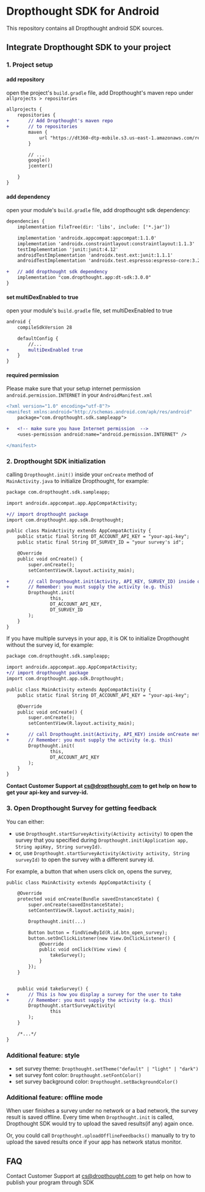 # Dropthought SDK for Android

This repository contains all Dropthought android SDK sources.

## Integrate Dropthought SDK to your project

### 1. Project setup

#### add repository

open the project's `build.gradle` file, add Dropthought's maven repo under `allprojects > repositories`

```diff
allprojects {
    repositories {
+       // Add Dropthought's maven repo
+       // to repositories
        maven {
            url "https://dt360-dtp-mobile.s3.us-east-1.amazonaws.com/releases"
        }

        // ...
        google()
        jcenter()

    }
}
```

#### add dependency

open your module's `build.gradle` file, add dropthought sdk dependency:

```diff
dependencies {
    implementation fileTree(dir: 'libs', include: ['*.jar'])

    implementation 'androidx.appcompat:appcompat:1.1.0'
    implementation 'androidx.constraintlayout:constraintlayout:1.1.3'
    testImplementation 'junit:junit:4.12'
    androidTestImplementation 'androidx.test.ext:junit:1.1.1'
    androidTestImplementation 'androidx.test.espresso:espresso-core:3.2.0'

+   // add dropthought sdk dependency
    implementation "com.dropthought.app:dt-sdk:3.0.0"
}
```

#### set multiDexEnabled to true

open your module's `build.gradle` file, set multiDexEnabled to true

```diff
android {
    compileSdkVersion 28

    defaultConfig {
        //...
+       multiDexEnabled true
    }
}
```

#### required permission

Please make sure that your setup internet permission `android.permission.INTERNET` in your `AndroidManifest.xml`

```diff
<?xml version="1.0" encoding="utf-8"?>
<manifest xmlns:android="http://schemas.android.com/apk/res/android"
    package="com.dropthought.sdk.sampleapp">

+   <!-- make sure you have Internet permission  -->
    <uses-permission android:name="android.permission.INTERNET" />

</manifest>
```

### 2. Dropthought SDK initialization

calling `Dropthought.init()` inside your `onCreate` method of `MainActivity.java` to initialize Dropthought, for example:

```diff
package com.dropthought.sdk.sampleapp;

import androidx.appcompat.app.AppCompatActivity;

+// import dropthought package
import com.dropthought.app.sdk.Dropthought;

public class MainActivity extends AppCompatActivity {
    public static final String DT_ACCOUNT_API_KEY = "your-api-key";
    public static final String DT_SURVEY_ID = "your survey's id";

    @Override
    public void onCreate() {
        super.onCreate();
        setContentView(R.layout.activity_main);

+       // call Dropthought.init(Activity, API_KEY, SURVEY_ID) inside onCreate method
+       // Remember: you must supply the activity (e.g. this)
        Dropthought.init(
                this,
                DT_ACCOUNT_API_KEY,
                DT_SURVEY_ID
        );
    }
}
```

If you have multiple surveys in your app, it is OK to initialize Dropthought without the survey id, for example:

```diff
package com.dropthought.sdk.sampleapp;

import androidx.appcompat.app.AppCompatActivity;
+// import dropthought package
import com.dropthought.app.sdk.Dropthought;

public class MainActivity extends AppCompatActivity {
    public static final String DT_ACCOUNT_API_KEY = "your-api-key";

    @Override
    public void onCreate() {
        super.onCreate();
        setContentView(R.layout.activity_main);

+       // call Dropthought.init(Activity, API_KEY) inside onCreate method
+       // Remember: you must supply the activity (e.g. this)
        Dropthought.init(
                this,
                DT_ACCOUNT_API_KEY
        );
    }
}
```

**Contact Customer Support at cs@dropthought.com to get help on how to get your api-key and survey-id.**

### 3. Open Dropthought Survey for getting feedback

You can either:

-   use `Dropthought.startSurveyActivity(Activity activity)` to open the survey that you specified during `Dropthought.init(Application app, String apiKey, String surveyId)`.
-   or, use `Dropthought.startSurveyActivity(Activity activity, String surveyId)` to open the survey with a different survey id.

For example, a button that when users click on, opens the survey,

```diff
public class MainActivity extends AppCompatActivity {

    @Override
    protected void onCreate(Bundle savedInstanceState) {
        super.onCreate(savedInstanceState);
        setContentView(R.layout.activity_main);

        Dropthought.init(...)

        Button button = findViewById(R.id.btn_open_survey);
        button.setOnClickListener(new View.OnClickListener() {
            @Override
            public void onClick(View view) {
                takeSurvey();
            }
        });
    }


    public void takeSurvey() {
+       // This is how you display a survey for the user to take
+       // Remember: you must supply the activity (e.g. this)
        Dropthought.startSurveyActivity(
                this
        );
    }

    /*...*/
}
```

### Additional feature: style

-   set survey theme: `Dropthought.setTheme("default" | "light" | "dark")`
-   set survey font color: `Dropthought.setFontColor()`
-   set survey background color: `Dropthought.setBackgroundColor()`

### Additional feature: offline mode

When user finishes a survey under no network or a bad network, the survey result is saved offline. Every time when `Dropthought.init` is called, Dropthought SDK would try to upload the saved results(if any) again once.

Or, you could call `Dropthought.uploadOfflineFeedbacks()` manually to try to upload the saved results once if your app has network status monitor.

## FAQ

Contact Customer Support at cs@dropthought.com to get help on how to publish your program through SDK
